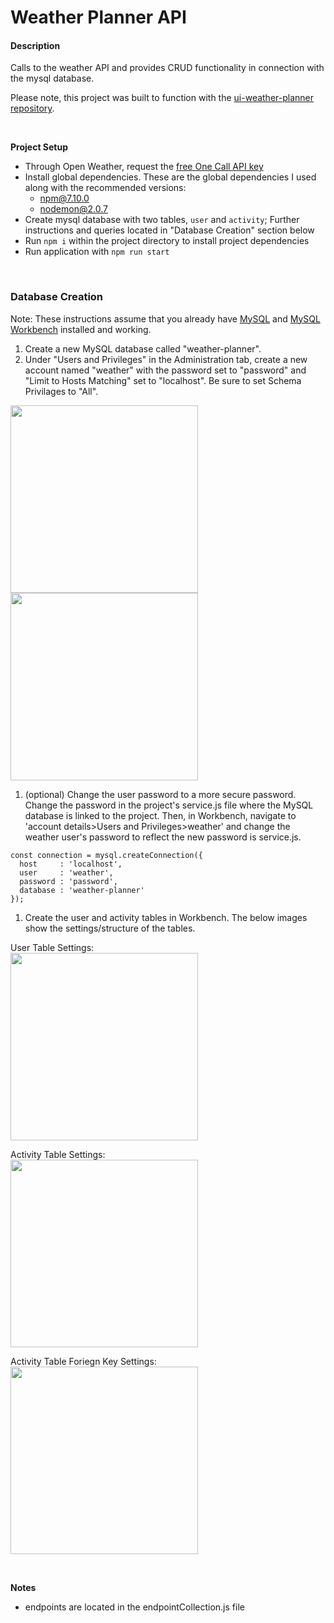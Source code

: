 # Weather Planner API

#### Description
Calls to the weather API and provides CRUD functionality in connection with the mysql database.

Please note, this project was built to function with the [ui-weather-planner repository](https://github.com/clkcompton/ui-weather-planner.git).

<br>

**Project Setup**
* Through Open Weather, request the [free One Call API key](https://openweathermap.org/full-price#current)
* Install global dependencies. These are the global dependencies I used along with the recommended versions:
  * npm@7.10.0
  * nodemon@2.0.7
* Create mysql database with two tables, `user` and `activity`; Further instructions and queries located in "Database Creation" section below
* Run `npm i` within the project directory to install project dependencies
* Run application with `npm run start`

<br>

### Database Creation
Note: These instructions assume that you already have [MySQL](https://dev.mysql.com/doc/mysql-installation-excerpt/8.0/en/osx-installation.html) and [MySQL Workbench](https://www.mysql.com/products/workbench/) installed and working.

1. Create a new MySQL database called "weather-planner".
1. Under "Users and Privileges" in the Administration tab, create a new account named "weather" with the password set to "password" and "Limit to Hosts Matching" set to "localhost". Be sure to set Schema Privilages to "All".

<img src="https://user-images.githubusercontent.com/74030805/116909494-e44f0880-ac09-11eb-9089-58531c74b752.png" width="300">

<img src="https://user-images.githubusercontent.com/74030805/116909478-e0bb8180-ac09-11eb-8f69-9d1f476b1486.png" width="300">


1. (optional) Change the user password to a more secure password. Change the password in the project's service.js file where the MySQL database is linked to the project.  Then, in Workbench, navigate to 'account details>Users and Privileges>weather' and change the weather user's password to reflect the new password is service.js.
```
const connection = mysql.createConnection({
  host     : 'localhost',
  user     : 'weather',
  password : 'password',
  database : 'weather-planner'
});
```

1. Create the user and activity tables in Workbench. The below images show the settings/structure of the tables.

User Table Settings:  
<img src="https://user-images.githubusercontent.com/74030805/116908354-6807f580-ac08-11eb-8822-e6a62f5d6a80.png" width="300">

Activity Table Settings:  
<img src="https://user-images.githubusercontent.com/74030805/116908363-6b9b7c80-ac08-11eb-8c26-2db78c31defc.png" width="300">

Activity Table Foriegn Key Settings:  
<img src="https://user-images.githubusercontent.com/74030805/116908289-532b6200-ac08-11eb-82fe-0327300086e2.png" width="300">

<br>

**Notes**
* endpoints are located in the endpointCollection.js file
